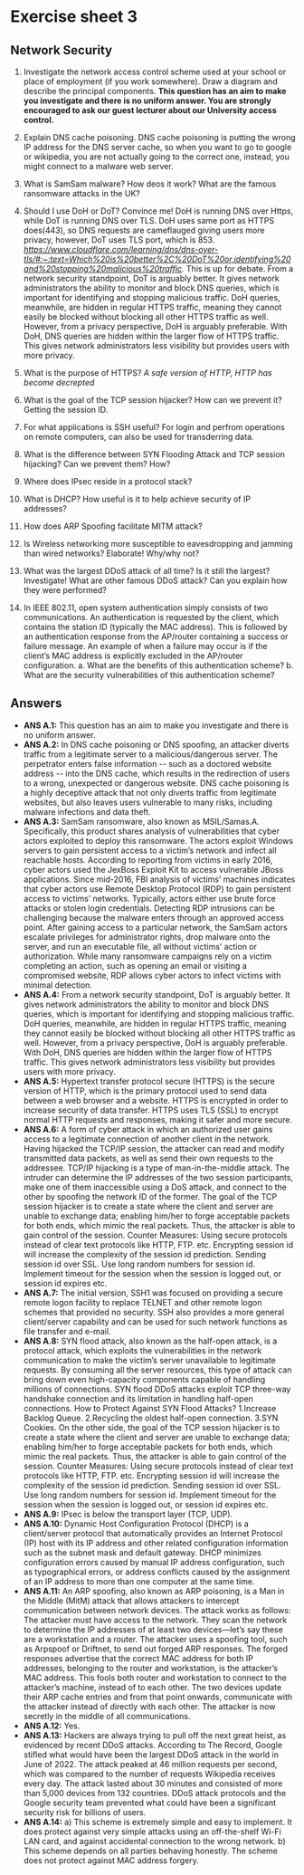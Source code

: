 # Exercise sheet 3

## Network Security

1. Investigate the network access control scheme used at your school or place of employment (if you work somewhere). Draw a diagram and describe the principal components. **This question has an aim to make you investigate and there is no uniform answer. You are strongly encouraged to ask our guest lecturer about our University access control.**

2. Explain DNS cache poisoning.
DNS cache poisoning is putting the wrong IP address for the DNS server cache, so when you want to go to google or wikipedia, you are not actually going to the correct one, instead, you might connect to a malware web server.
3. What is SamSam malware? How deos it work? What are the famous ransomware attacks in the UK?

4. Should I use DoH or DoT? Convince me!
DoH is running DNS over Https, while DoT is running DNS over TLS. DoH uses same port as HTTPS does(443), so DNS requests are cameflauged giving users more privacy, however, DoT uses TLS port, which is 853. 
*https://www.cloudflare.com/learning/dns/dns-over-tls/#:~:text=Which%20is%20better%2C%20DoT%20or,identifying%20and%20stopping%20malicious%20traffic.*
This is up for debate. From a network security standpoint, DoT is arguably better. It gives network administrators the ability to monitor and block DNS queries, which is important for identifying and stopping malicious traffic. DoH queries, meanwhile, are hidden in regular HTTPS traffic, meaning they cannot easily be blocked without blocking all other HTTPS traffic as well.
However, from a privacy perspective, DoH is arguably preferable. With DoH, DNS queries are hidden within the larger flow of HTTPS traffic. This gives network administrators less visibility but provides users with more privacy.
5. What is the purpose of HTTPS?
*A safe version of HTTP, HTTP has become decrepted*
6. What is the goal of the TCP session hijacker? How can we prevent it? 
Getting the session ID. 
7. For what applications is SSH useful?
For login and perfrom operations on remote computers, can also be used for transderring data.
8. What is the difference between SYN Flooding Attack and TCP session hijacking? Can we prevent them? How? 

9. Where does IPsec reside in a protocol stack?

10. What is DHCP? How useful is it to help achieve security of IP addresses?

11. How does ARP Spoofing facilitate MITM attack?  

12. Is Wireless networking more susceptible to eavesdropping and jamming than wired networks? Elaborate! Why/why not?

13. What was the largest DDoS attack of all time? Is it still the largest? Investigate! What are other famous DDoS attack? Can you explain how they were performed?

14. In IEEE 802.11, open system authentication simply consists of two communications. An authentication is requested by the client, which contains the station ID (typically the MAC address). This is followed by an authentication response from the AP/router containing a success or failure message. An example of when a failure may occur is if the client’s MAC address is explicitly excluded in the AP/router configuration.
a. What are the benefits of this authentication scheme?
b. What are the security vulnerabilities of this authentication scheme?

## Answers
- **ANS A.1:** This question has an aim to make you investigate and there is no uniform answer.
- **ANS A.2:** In DNS cache poisoning or DNS spoofing, an attacker diverts traffic from a legitimate server to a malicious/dangerous server. The perpetrator enters false information -- such as a doctored website address -- into the DNS cache, which results in the redirection of users to a wrong, unexpected or dangerous website. DNS cache poisoning is a highly deceptive attack that not only diverts traffic from legitimate websites, but also leaves users vulnerable to many risks, including malware infections and data theft. 
- **ANS A.3:** SamSam ransomware, also known as MSIL/Samas.A. Specifically, this product shares analysis of vulnerabilities that cyber actors exploited to deploy this ransomware. The actors exploit Windows servers to gain persistent access to a victim’s network and infect all reachable hosts. According to reporting from victims in early 2016, cyber actors used the JexBoss Exploit Kit to access vulnerable JBoss applications. Since mid-2016, FBI analysis of victims’ machines indicates that cyber actors use Remote Desktop Protocol (RDP) to gain persistent access to victims’ networks. Typically, actors either use brute force attacks or stolen login credentials. Detecting RDP intrusions can be challenging because the malware enters through an approved access point. After gaining access to a particular network, the SamSam actors escalate privileges for administrator rights, drop malware onto the server, and run an executable file, all without victims’ action or authorization. While many ransomware campaigns rely on a victim completing an action, such as opening an email or visiting a compromised website, RDP allows cyber actors to infect victims with minimal detection.
- **ANS A.4:** From a network security standpoint, DoT is arguably better. It gives network administrators the ability to monitor and block DNS queries, which is important for identifying and stopping malicious traffic. DoH queries, meanwhile, are hidden in regular HTTPS traffic, meaning they cannot easily be blocked without blocking all other HTTPS traffic as well. However, from a privacy perspective, DoH is arguably preferable. With DoH, DNS queries are hidden within the larger flow of HTTPS traffic. This gives network administrators less visibility but provides users with more privacy.
- **ANS A.5:** Hypertext transfer protocol secure (HTTPS) is the secure version of HTTP, which is the primary protocol used to send data between a web browser and a website. HTTPS is encrypted in order to increase security of data transfer. HTTPS uses TLS (SSL) to encrypt normal HTTP requests and responses, making it safer and more secure.
- **ANS A.6:** A form of cyber attack in which an authorized user gains access to a legitimate connection of another client in the network. Having hijacked the TCP/IP session, the attacker can read and modify transmitted data packets, as well as send their own requests to the addressee. TCP/IP hijacking is a type of man-in-the-middle attack. The intruder can determine the IP addresses of the two session participants, make one of them inaccessible using a DoS attack, and connect to the other by spoofing the network ID of the former. The goal of the TCP session hijacker is to create a state where the client and server are unable to exchange data; enabling him/her to forge acceptable packets for both ends, which mimic the real packets. Thus, the attacker is able to gain control of the session. Counter Measures: Using secure protocols instead of clear text protocols like HTTP, FTP. etc. Encrypting session id will increase the complexity of the session id prediction. Sending session id over SSL. Use long random numbers for session id. Implement timeout for the session when the session is logged out, or session id expires etc.
- **ANS A.7:** The initial version, SSH1 was focused on providing a secure remote logon facility to replace TELNET and other remote logon schemes that provided no security. SSH also provides a more general client/server capability and can be used for such network functions as file transfer and e-mail.
- **ANS A.8:** SYN flood attack, also known as the half-open attack, is a protocol attack, which exploits the vulnerabilities in the network communication to make the victim’s server unavailable to legitimate requests. By consuming all the server resources, this type of attack can bring down even high-capacity components capable of handling millions of connections. SYN flood DDoS attacks exploit TCP three-way handshake connection and its limitation in handling half-open connections. How to Protect Against SYN Flood Attacks? 1.Increase Backlog Queue. 2.Recycling the oldest half-open connection. 3.SYN Cookies. On the other side, the goal of the TCP session hijacker is to create a state where the client and server are unable to exchange data; enabling him/her to forge acceptable packets for both ends, which mimic the real packets. Thus, the attacker is able to gain control of the session. Counter Measures: Using secure protocols instead of clear text protocols like HTTP, FTP. etc. Encrypting session id will increase the complexity of the session id prediction. Sending session id over SSL. Use long random numbers for session id. Implement timeout for the session when the session is logged out, or session id expires etc.
- **ANS A.9:** IPsec is below the transport layer (TCP, UDP). 
- **ANS A.10:** Dynamic Host Configuration Protocol (DHCP) is a client/server protocol that automatically provides an Internet Protocol (IP) host with its IP address and other related configuration information such as the subnet mask and default gateway. DHCP minimizes configuration errors caused by manual IP address configuration, such as typographical errors, or address conflicts caused by the assignment of an IP address to more than one computer at the same time.
- **ANS A.11:** An ARP spoofing, also known as ARP poisoning, is a Man in the Middle (MitM) attack that allows attackers to intercept communication between network devices. The attack works as follows: The attacker must have access to the network. They scan the network to determine the IP addresses of at least two devices⁠—let’s say these are a workstation and a router. The attacker uses a spoofing tool, such as Arpspoof or Driftnet, to send out forged ARP responses. The forged responses advertise that the correct MAC address for both IP addresses, belonging to the router and workstation, is the attacker’s MAC address. This fools both router and workstation to connect to the attacker’s machine, instead of to each other. The two devices update their ARP cache entries and from that point onwards, communicate with the attacker instead of directly with each other. The attacker is now secretly in the middle of all communications.
- **ANS A.12:** Yes. 
- **ANS A.13:** Hackers are always trying to pull off the next great heist, as evidenced by recent DDoS attacks. According to The Record, Google stifled what would have been the largest DDoS attack in the world in June of 2022. The attack peaked at 46 million requests per second, which was compared to the number of requests Wikipedia receives every day. The attack lasted about 30 minutes and consisted of more than 5,000 devices from 132 countries. DDoS attack protocols and the Google security team prevented what could have been a significant security risk for billions of users.
- **ANS A.14:** a) This scheme is extremely simple and easy to implement. It does protect against very simple attacks using an off-the-shelf Wi-Fi LAN card, and against accidental connection to the wrong network. b) This scheme depends on all parties behaving honestly. The scheme does not protect against MAC address forgery. 
